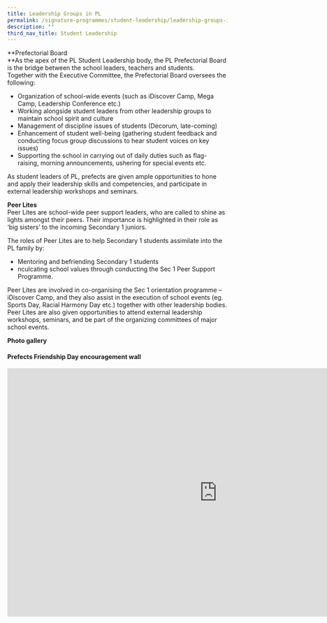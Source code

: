 ```yaml
---
title: Leadership Groups in PL
permalink: /signature-programmes/student-leadership/leadership-groups-in-pl/
description: ""
third_nav_title: Student Leadership
---
```

**Prefectorial Board  
**As the apex of the PL Student Leadership body, the PL Prefectorial Board is the bridge between the school leaders, teachers and students.  
Together with the Executive Committee, the Prefectorial Board oversees the following:  
  

*   Organization of school-wide events (such as iDiscover Camp, Mega Camp, Leadership Conference etc.)
*   Working alongside student leaders from other leadership groups to maintain school spirit and culture
*   Management of discipline issues of students (Decorum, late-coming)
*   Enhancement of student well-being (gathering student feedback and conducting focus group discussions to hear student voices on key issues)
*   Supporting the school in carrying out of daily duties such as flag-raising, morning announcements, ushering for special events etc.  
    

  
As student leaders of PL, prefects are given ample opportunities to hone and apply their leadership skills and competencies, and participate in external leadership workshops and seminars.  
  
**Peer Lites**  
Peer Lites are school-wide peer support leaders, who are called to shine as lights amongst their peers. Their importance is highlighted in their role as ‘big sisters’ to the incoming Secondary 1 juniors.  
  
The roles of Peer Lites are to help Secondary 1 students assimilate into the PL family by:  

*   Mentoring and befriending Secondary 1 students
*   nculcating school values through conducting the Sec 1 Peer Support Programme.  
    

  
Peer Lites are involved in co-organising the Sec 1 orientation programme – iDiscover Camp, and they also assist in the execution of school events (eg. Sports Day, Racial Harmony Day etc.) together with other leadership bodies. Peer Lites are also given opportunities to attend external leadership workshops, seminars, and be part of the organizing committees of major school events.  
  
**Photo gallery**&nbsp;

#### Prefects Friendship Day encouragement wall

<iframe allowfullscreen="true" height="569" width="960" frameborder="0" src="https://docs.google.com/presentation/d/e/2PACX-1vSNO72kk42HVu9GY_wJb_lrmxrnMjYZ-UtV8MmuJXDT2f7T8pwHvaGYOihMLXvbff45K-Rxl4Jy4ejA/embed?start=true&amp;loop=true&amp;delayms=3000"></iframe>

